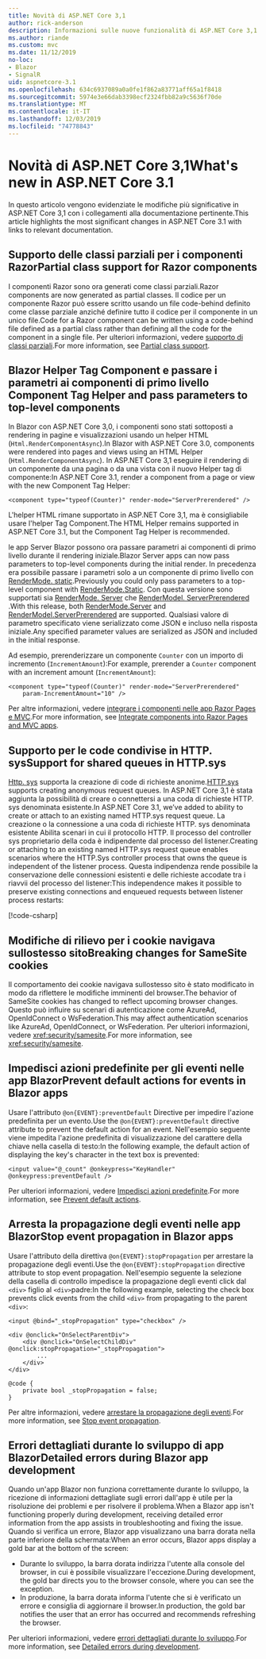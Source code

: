 ```yaml
---
title: Novità di ASP.NET Core 3,1
author: rick-anderson
description: Informazioni sulle nuove funzionalità di ASP.NET Core 3,1.
ms.author: riande
ms.custom: mvc
ms.date: 11/12/2019
no-loc:
- Blazor
- SignalR
uid: aspnetcore-3.1
ms.openlocfilehash: 634c6937089a0a0fe1f862a83771aff65a1f8418
ms.sourcegitcommit: 5974e3e66dab3398ecf2324fbb82a9c5636f70de
ms.translationtype: MT
ms.contentlocale: it-IT
ms.lasthandoff: 12/03/2019
ms.locfileid: "74778843"
---
```

# <a name="whats-new-in-aspnet-core-31"></a><span data-ttu-id="1b021-103">Novità di ASP.NET Core 3,1</span><span class="sxs-lookup"><span data-stu-id="1b021-103">What's new in ASP.NET Core 3.1</span></span>

<span data-ttu-id="1b021-104">In questo articolo vengono evidenziate le modifiche più significative in ASP.NET Core 3,1 con i collegamenti alla documentazione pertinente.</span><span class="sxs-lookup"><span data-stu-id="1b021-104">This article highlights the most significant changes in ASP.NET Core 3.1 with links to relevant documentation.</span></span>

## <a name="partial-class-support-for-razor-components"></a><span data-ttu-id="1b021-105">Supporto delle classi parziali per i componenti Razor</span><span class="sxs-lookup"><span data-stu-id="1b021-105">Partial class support for Razor components</span></span>

<span data-ttu-id="1b021-106">I componenti Razor sono ora generati come classi parziali.</span><span class="sxs-lookup"><span data-stu-id="1b021-106">Razor components are now generated as partial classes.</span></span> <span data-ttu-id="1b021-107">Il codice per un componente Razor può essere scritto usando un file code-behind definito come classe parziale anziché definire tutto il codice per il componente in un unico file.</span><span class="sxs-lookup"><span data-stu-id="1b021-107">Code for a Razor component can be written using a code-behind file defined as a partial class rather than defining all the code for the component in a single file.</span></span> <span data-ttu-id="1b021-108">Per ulteriori informazioni, vedere [supporto di classi parziali](xref:blazor/components#partial-class-support).</span><span class="sxs-lookup"><span data-stu-id="1b021-108">For more information, see [Partial class support](xref:blazor/components#partial-class-support).</span></span>

## <a name="opno-locblazor-component-tag-helper-and-pass-parameters-to-top-level-components"></a>Blazor<span data-ttu-id="1b021-109"> Helper Tag Component e passare i parametri ai componenti di primo livello</span><span class="sxs-lookup"><span data-stu-id="1b021-109"> Component Tag Helper and pass parameters to top-level components</span></span>

<span data-ttu-id="1b021-110">In Blazor con ASP.NET Core 3,0, i componenti sono stati sottoposti a rendering in pagine e visualizzazioni usando un helper HTML (`Html.RenderComponentAsync`).</span><span class="sxs-lookup"><span data-stu-id="1b021-110">In Blazor with ASP.NET Core 3.0, components were rendered into pages and views using an HTML Helper (`Html.RenderComponentAsync`).</span></span> <span data-ttu-id="1b021-111">In ASP.NET Core 3,1 eseguire il rendering di un componente da una pagina o da una vista con il nuovo Helper tag di componente:</span><span class="sxs-lookup"><span data-stu-id="1b021-111">In ASP.NET Core 3.1, render a component from a page or view with the new Component Tag Helper:</span></span>

```razor
<component type="typeof(Counter)" render-mode="ServerPrerendered" />
```

<span data-ttu-id="1b021-112">L'helper HTML rimane supportato in ASP.NET Core 3,1, ma è consigliabile usare l'helper Tag Component.</span><span class="sxs-lookup"><span data-stu-id="1b021-112">The HTML Helper remains supported in ASP.NET Core 3.1, but the Component Tag Helper is recommended.</span></span>

<span data-ttu-id="1b021-113">le app Server Blazor possono ora passare parametri ai componenti di primo livello durante il rendering iniziale.</span><span class="sxs-lookup"><span data-stu-id="1b021-113">Blazor Server apps can now pass parameters to top-level components during the initial render.</span></span> <span data-ttu-id="1b021-114">In precedenza era possibile passare i parametri solo a un componente di primo livello con [RenderMode. static](xref:Microsoft.AspNetCore.Mvc.Rendering.RenderMode.Static).</span><span class="sxs-lookup"><span data-stu-id="1b021-114">Previously you could only pass parameters to a top-level component with [RenderMode.Static](xref:Microsoft.AspNetCore.Mvc.Rendering.RenderMode.Static).</span></span> <span data-ttu-id="1b021-115">Con questa versione sono supportati sia [RenderMode. Server](xref:Microsoft.AspNetCore.Mvc.Rendering.RenderMode.Server) che [RenderModel. ServerPrerendered](xref:Microsoft.AspNetCore.Mvc.Rendering.RenderMode.ServerPrerendered) .</span><span class="sxs-lookup"><span data-stu-id="1b021-115">With this release, both [RenderMode.Server](xref:Microsoft.AspNetCore.Mvc.Rendering.RenderMode.Server) and [RenderModel.ServerPrerendered](xref:Microsoft.AspNetCore.Mvc.Rendering.RenderMode.ServerPrerendered) are supported.</span></span> <span data-ttu-id="1b021-116">Qualsiasi valore di parametro specificato viene serializzato come JSON e incluso nella risposta iniziale.</span><span class="sxs-lookup"><span data-stu-id="1b021-116">Any specified parameter values are serialized as JSON and included in the initial response.</span></span>

<span data-ttu-id="1b021-117">Ad esempio, prerenderizzare un componente `Counter` con un importo di incremento (`IncrementAmount`):</span><span class="sxs-lookup"><span data-stu-id="1b021-117">For example, prerender a `Counter` component with an increment amount (`IncrementAmount`):</span></span>

```razor
<component type="typeof(Counter)" render-mode="ServerPrerendered" 
    param-IncrementAmount="10" />
```

<span data-ttu-id="1b021-118">Per altre informazioni, vedere [integrare i componenti nelle app Razor Pages e MVC](xref:blazor/components#integrate-components-into-razor-pages-and-mvc-apps).</span><span class="sxs-lookup"><span data-stu-id="1b021-118">For more information, see [Integrate components into Razor Pages and MVC apps](xref:blazor/components#integrate-components-into-razor-pages-and-mvc-apps).</span></span>

## <a name="support-for-shared-queues-in-httpsys"></a><span data-ttu-id="1b021-119">Supporto per le code condivise in HTTP. sys</span><span class="sxs-lookup"><span data-stu-id="1b021-119">Support for shared queues in HTTP.sys</span></span>

<span data-ttu-id="1b021-120">[Http. sys](xref:fundamentals/servers/httpsys) supporta la creazione di code di richieste anonime.</span><span class="sxs-lookup"><span data-stu-id="1b021-120">[HTTP.sys](xref:fundamentals/servers/httpsys) supports creating anonymous request queues.</span></span> <span data-ttu-id="1b021-121">In ASP.NET Core 3,1 è stata aggiunta la possibilità di creare o connettersi a una coda di richieste HTTP. sys denominata esistente.</span><span class="sxs-lookup"><span data-stu-id="1b021-121">In ASP.NET Core 3.1, we’ve added to ability to create or attach to an existing named HTTP.sys request queue.</span></span> <span data-ttu-id="1b021-122">La creazione o la connessione a una coda di richieste HTTP. sys denominata esistente Abilita scenari in cui il protocollo HTTP. Il processo del controller sys proprietario della coda è indipendente dal processo del listener.</span><span class="sxs-lookup"><span data-stu-id="1b021-122">Creating or attaching to an existing named HTTP.sys request queue enables scenarios where the HTTP.Sys controller process that owns the queue is independent of the listener process.</span></span> <span data-ttu-id="1b021-123">Questa indipendenza rende possibile la conservazione delle connessioni esistenti e delle richieste accodate tra i riavvii del processo del listener:</span><span class="sxs-lookup"><span data-stu-id="1b021-123">This independence makes it possible to preserve existing connections and enqueued requests between listener process restarts:</span></span>

[!code-csharp[](sample/Program.cs?name=snippet)]

## <a name="breaking-changes-for-samesite-cookies"></a><span data-ttu-id="1b021-124">Modifiche di rilievo per i cookie navigava sullostesso sito</span><span class="sxs-lookup"><span data-stu-id="1b021-124">Breaking changes for SameSite cookies</span></span>

<span data-ttu-id="1b021-125">Il comportamento dei cookie navigava sullostesso sito è stato modificato in modo da riflettere le modifiche imminenti del browser.</span><span class="sxs-lookup"><span data-stu-id="1b021-125">The behavior of SameSite cookies has changed to reflect upcoming browser changes.</span></span> <span data-ttu-id="1b021-126">Questo può influire su scenari di autenticazione come AzureAd, OpenIdConnect o WsFederation.</span><span class="sxs-lookup"><span data-stu-id="1b021-126">This may affect authentication scenarios like AzureAd, OpenIdConnect, or WsFederation.</span></span> <span data-ttu-id="1b021-127">Per ulteriori informazioni, vedere <xref:security/samesite>.</span><span class="sxs-lookup"><span data-stu-id="1b021-127">For more information, see <xref:security/samesite>.</span></span>

## <a name="prevent-default-actions-for-events-in-opno-locblazor-apps"></a><span data-ttu-id="1b021-128">Impedisci azioni predefinite per gli eventi nelle app Blazor</span><span class="sxs-lookup"><span data-stu-id="1b021-128">Prevent default actions for events in Blazor apps</span></span>

<span data-ttu-id="1b021-129">Usare l'attributo `@on{EVENT}:preventDefault` Directive per impedire l'azione predefinita per un evento.</span><span class="sxs-lookup"><span data-stu-id="1b021-129">Use the `@on{EVENT}:preventDefault` directive attribute to prevent the default action for an event.</span></span> <span data-ttu-id="1b021-130">Nell'esempio seguente viene impedita l'azione predefinita di visualizzazione del carattere della chiave nella casella di testo:</span><span class="sxs-lookup"><span data-stu-id="1b021-130">In the following example, the default action of displaying the key's character in the text box is prevented:</span></span>

```razor
<input value="@_count" @onkeypress="KeyHandler" @onkeypress:preventDefault />
```

<span data-ttu-id="1b021-131">Per ulteriori informazioni, vedere [Impedisci azioni predefinite](xref:blazor/components#prevent-default-actions).</span><span class="sxs-lookup"><span data-stu-id="1b021-131">For more information, see [Prevent default actions](xref:blazor/components#prevent-default-actions).</span></span>

## <a name="stop-event-propagation-in-opno-locblazor-apps"></a><span data-ttu-id="1b021-132">Arresta la propagazione degli eventi nelle app Blazor</span><span class="sxs-lookup"><span data-stu-id="1b021-132">Stop event propagation in Blazor apps</span></span>

<span data-ttu-id="1b021-133">Usare l'attributo della direttiva `@on{EVENT}:stopPropagation` per arrestare la propagazione degli eventi.</span><span class="sxs-lookup"><span data-stu-id="1b021-133">Use the `@on{EVENT}:stopPropagation` directive attribute to stop event propagation.</span></span> <span data-ttu-id="1b021-134">Nell'esempio seguente la selezione della casella di controllo impedisce la propagazione degli eventi click dal `<div>` figlio al `<div>`padre:</span><span class="sxs-lookup"><span data-stu-id="1b021-134">In the following example, selecting the check box prevents click events from the child `<div>` from propagating to the parent `<div>`:</span></span>

```razor
<input @bind="_stopPropagation" type="checkbox" />

<div @onclick="OnSelectParentDiv">
    <div @onclick="OnSelectChildDiv" @onclick:stopPropagation="_stopPropagation">
        ...
    </div>
</div>

@code {
    private bool _stopPropagation = false;
}
```

<span data-ttu-id="1b021-135">Per altre informazioni, vedere [arrestare la propagazione degli eventi](xref:blazor/components#stop-event-propagation).</span><span class="sxs-lookup"><span data-stu-id="1b021-135">For more information, see [Stop event propagation](xref:blazor/components#stop-event-propagation).</span></span>

## <a name="detailed-errors-during-opno-locblazor-app-development"></a><span data-ttu-id="1b021-136">Errori dettagliati durante lo sviluppo di app Blazor</span><span class="sxs-lookup"><span data-stu-id="1b021-136">Detailed errors during Blazor app development</span></span>

<span data-ttu-id="1b021-137">Quando un'app Blazor non funziona correttamente durante lo sviluppo, la ricezione di informazioni dettagliate sugli errori dall'app è utile per la risoluzione dei problemi e per risolvere il problema.</span><span class="sxs-lookup"><span data-stu-id="1b021-137">When a Blazor app isn't functioning properly during development, receiving detailed error information from the app assists in troubleshooting and fixing the issue.</span></span> <span data-ttu-id="1b021-138">Quando si verifica un errore, Blazor app visualizzano una barra dorata nella parte inferiore della schermata:</span><span class="sxs-lookup"><span data-stu-id="1b021-138">When an error occurs, Blazor apps display a gold bar at the bottom of the screen:</span></span>

* <span data-ttu-id="1b021-139">Durante lo sviluppo, la barra dorata indirizza l'utente alla console del browser, in cui è possibile visualizzare l'eccezione.</span><span class="sxs-lookup"><span data-stu-id="1b021-139">During development, the gold bar directs you to the browser console, where you can see the exception.</span></span>
* <span data-ttu-id="1b021-140">In produzione, la barra dorata informa l'utente che si è verificato un errore e consiglia di aggiornare il browser.</span><span class="sxs-lookup"><span data-stu-id="1b021-140">In production, the gold bar notifies the user that an error has occurred and recommends refreshing the browser.</span></span>

<span data-ttu-id="1b021-141">Per ulteriori informazioni, vedere [errori dettagliati durante lo sviluppo](xref:blazor/handle-errors#detailed-errors-during-development).</span><span class="sxs-lookup"><span data-stu-id="1b021-141">For more information, see [Detailed errors during development](xref:blazor/handle-errors#detailed-errors-during-development).</span></span>
